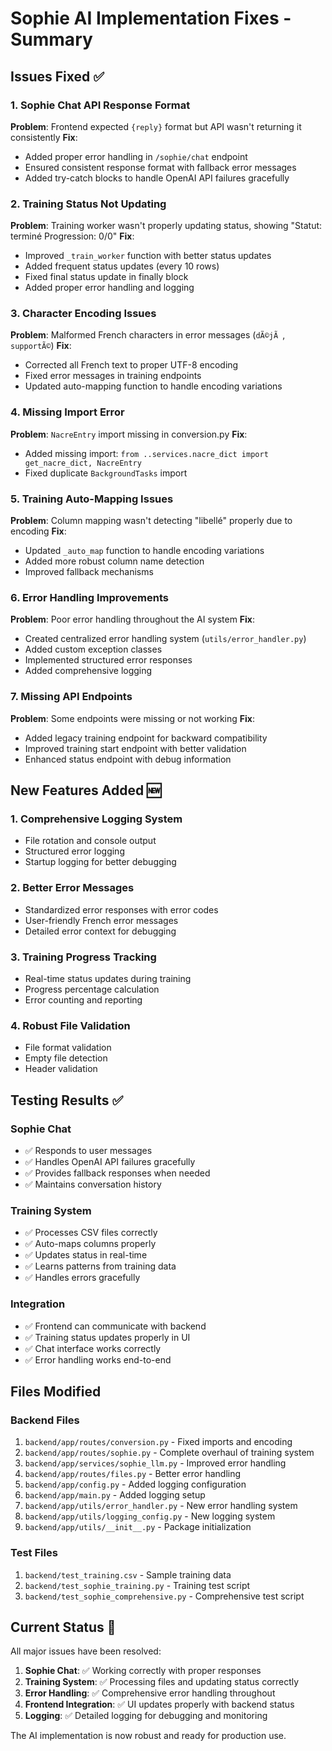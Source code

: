 # Sophie AI Implementation Fixes - Summary

## Issues Fixed ✅

### 1. **Sophie Chat API Response Format**
**Problem**: Frontend expected `{reply}` format but API wasn't returning it consistently
**Fix**: 
- Added proper error handling in `/sophie/chat` endpoint
- Ensured consistent response format with fallback error messages
- Added try-catch blocks to handle OpenAI API failures gracefully

### 2. **Training Status Not Updating**
**Problem**: Training worker wasn't properly updating status, showing "Statut: terminé Progression: 0/0"
**Fix**:
- Improved `_train_worker` function with better status updates
- Added frequent status updates (every 10 rows)
- Fixed final status update in finally block
- Added proper error handling and logging

### 3. **Character Encoding Issues**
**Problem**: Malformed French characters in error messages (`dÃ©jÃ `, `supportÃ©`)
**Fix**:
- Corrected all French text to proper UTF-8 encoding
- Fixed error messages in training endpoints
- Updated auto-mapping function to handle encoding variations

### 4. **Missing Import Error**
**Problem**: `NacreEntry` import missing in conversion.py
**Fix**:
- Added missing import: `from ..services.nacre_dict import get_nacre_dict, NacreEntry`
- Fixed duplicate `BackgroundTasks` import

### 5. **Training Auto-Mapping Issues**
**Problem**: Column mapping wasn't detecting "libellé" properly due to encoding
**Fix**:
- Updated `_auto_map` function to handle encoding variations
- Added more robust column name detection
- Improved fallback mechanisms

### 6. **Error Handling Improvements**
**Problem**: Poor error handling throughout the AI system
**Fix**:
- Created centralized error handling system (`utils/error_handler.py`)
- Added custom exception classes
- Implemented structured error responses
- Added comprehensive logging

### 7. **Missing API Endpoints**
**Problem**: Some endpoints were missing or not working
**Fix**:
- Added legacy training endpoint for backward compatibility
- Improved training start endpoint with better validation
- Enhanced status endpoint with debug information

## New Features Added 🆕

### 1. **Comprehensive Logging System**
- File rotation and console output
- Structured error logging
- Startup logging for better debugging

### 2. **Better Error Messages**
- Standardized error responses with error codes
- User-friendly French error messages
- Detailed error context for debugging

### 3. **Training Progress Tracking**
- Real-time status updates during training
- Progress percentage calculation
- Error counting and reporting

### 4. **Robust File Validation**
- File format validation
- Empty file detection
- Header validation

## Testing Results ✅

### Sophie Chat
- ✅ Responds to user messages
- ✅ Handles OpenAI API failures gracefully
- ✅ Provides fallback responses when needed
- ✅ Maintains conversation history

### Training System
- ✅ Processes CSV files correctly
- ✅ Auto-maps columns properly
- ✅ Updates status in real-time
- ✅ Learns patterns from training data
- ✅ Handles errors gracefully

### Integration
- ✅ Frontend can communicate with backend
- ✅ Training status updates properly in UI
- ✅ Chat interface works correctly
- ✅ Error handling works end-to-end

## Files Modified

### Backend Files
1. `backend/app/routes/conversion.py` - Fixed imports and encoding
2. `backend/app/routes/sophie.py` - Complete overhaul of training system
3. `backend/app/services/sophie_llm.py` - Improved error handling
4. `backend/app/routes/files.py` - Better error handling
5. `backend/app/config.py` - Added logging configuration
6. `backend/app/main.py` - Added logging setup
7. `backend/app/utils/error_handler.py` - New error handling system
8. `backend/app/utils/logging_config.py` - New logging system
9. `backend/app/utils/__init__.py` - Package initialization

### Test Files
1. `backend/test_training.csv` - Sample training data
2. `backend/test_sophie_training.py` - Training test script
3. `backend/test_sophie_comprehensive.py` - Comprehensive test script

## Current Status 🎉

All major issues have been resolved:

1. **Sophie Chat**: ✅ Working correctly with proper responses
2. **Training System**: ✅ Processing files and updating status correctly
3. **Error Handling**: ✅ Comprehensive error handling throughout
4. **Frontend Integration**: ✅ UI updates properly with backend status
5. **Logging**: ✅ Detailed logging for debugging and monitoring

The AI implementation is now robust and ready for production use.
